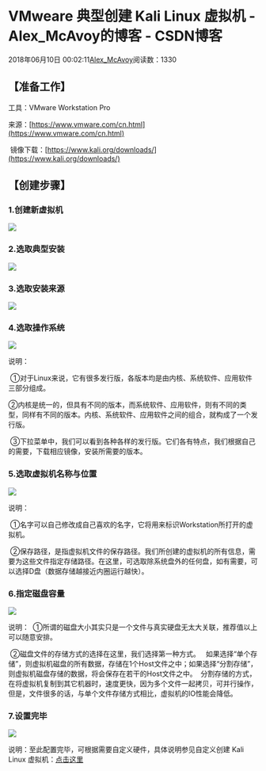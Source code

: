 # VMweare 典型创建 Kali Linux 虚拟机 - Alex_McAvoy的博客 - CSDN博客





2018年06月10日 00:02:11[Alex_McAvoy](https://me.csdn.net/u011815404)阅读数：1330








## 【准备工作】




工具：VMware Workstation Pro

来源：[https://www.vmware.com/cn.html](https://www.vmware.com/cn.html)

 镜像下载：[https://www.kali.org/downloads/](https://www.kali.org/downloads/)





## 【创建步骤】




### 1.创建新虚拟机

![](https://img-blog.csdn.net/20180609235037702)


### 2.选取典型安装

![](https://img-blog.csdn.net/20180609235050815)




### 3.选取安装来源

![](https://img-blog.csdn.net/20180609235100526)

### 4.选取操作系统
![](https://img-blog.csdn.net/20180609235132750)

说明：

 ①对于Linux来说，它有很多发行版，各版本均是由内核、系统软件、应用软件三部分组成。

②内核是统一的，但具有不同的版本，而系统软件、应用软件，则有不同的类型，同样有不同的版本。内核、系统软件、应用软件之间的组合，就构成了一个发行版。

 ③下拉菜单中，我们可以看到各种各样的发行版。它们各有特点，我们根据自己的需要，下载相应镜像，安装所需要的版本。



### 5.选取虚拟机名称与位置



![](https://img-blog.csdn.net/20180609235218499)

说明：

 ①名字可以自己修改成自己喜欢的名字，它将用来标识Workstation所打开的虚拟机。

 ②保存路径，是指虚拟机文件的保存路径。我们所创建的虚拟机的所有信息，需要为这些文件指定存储路径。在这里，可选取除系统盘外的任何盘，如有需要，可以选择D盘（数据存储越接近内圈运行越快）。



### 6.指定磁盘容量


![](https://img-blog.csdn.net/20180609235255851)


说明：
 ①所谓的磁盘大小其实只是一个文件与真实硬盘无太大关联，推荐值以上可以随意安排。

 ②磁盘文件的存储方式的选择在这里，我们选择第一种方式。
  如果选择“单个存储”，则虚拟机磁盘的所有数据，存储在1个Host文件之中；如果选择“分割存储”，则虚拟机磁盘存储的数据，将会保存在若干的Host文件之中。
 分割存储的方式，在将虚拟机复制到其它机器时，速度更快，因为多个文件一起拷贝，可并行操作，但是，文件很多的话，与单个文件存储方式相比，虚拟机的IO性能会降低。


### 7.设置完毕



![](https://img-blog.csdn.net/20180609235447836)

说明：至此配置完毕，可根据需要自定义硬件，具体说明参见自定义创建 Kali Linux 虚拟机：[点击这里](https://blog.csdn.net/u011815404/article/details/79720155)






